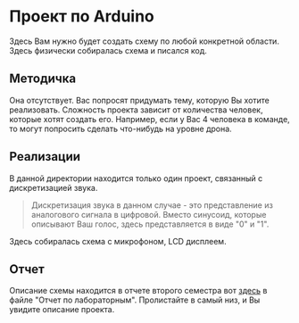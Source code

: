 # Проект по Arduino

Здесь Вам нужно будет создать схему по любой конкретной области. Здесь физически собиралась схема и писался код. 

## Методичка 

Она отсутствует. Вас попросят придумать тему, которую Вы хотите реализовать.
Сложность проекта зависит от количества человек, которые хотят создать его.
Например, если у Вас 4 человека в команде, то могут попросить сделать что-нибудь на уровне дрона.  

## Реализации

В данной директории находится только один проект, связанный с дискретизацией звука.

> Дискретизация звука в данном случае - это представление из аналогового сигнала в цифровой.
> Вместо синусоид, которые описывают Ваш голос, здесь представляется в виде "0" и "1".

Здесь собиралась схема с микрофоном, LCD дисплеем. 

## Отчет 

Описание схемы находится в отчете второго семестра вот [здесь](../asm/) в файле "Отчет по лабораторным".
Пролистайте в самый низ, и Вы увидите описание проекта. 
